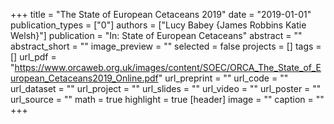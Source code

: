 +++
title = "The State of European Cetaceans 2019"
date = "2019-01-01"
publication_types = ["0"]
authors = ["Lucy Babey {James Robbins Katie Welsh}"]
publication = "In: State of European Cetaceans"
abstract = ""
abstract_short = ""
image_preview = ""
selected = false
projects = []
tags = []
url_pdf = "https://www.orcaweb.org.uk/images/content/SOEC/ORCA_The_State_of_European_Cetaceans2019_Online.pdf"
url_preprint = ""
url_code = ""
url_dataset = ""
url_project = ""
url_slides = ""
url_video = ""
url_poster = ""
url_source = ""
math = true
highlight = true
[header]
image = ""
caption = ""
+++
